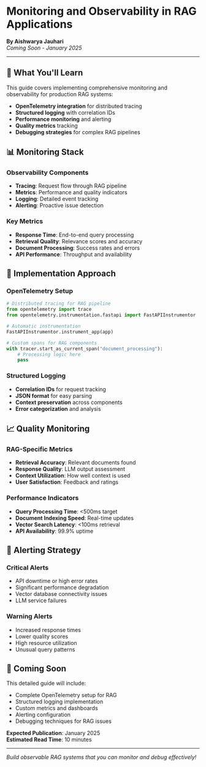 # Monitoring and Observability in RAG Applications

**By Aishwarya Jauhari**  
*Coming Soon - January 2025*

---

## 🎯 **What You'll Learn**

This guide covers implementing comprehensive monitoring and observability for production RAG systems:

- **OpenTelemetry integration** for distributed tracing
- **Structured logging** with correlation IDs
- **Performance monitoring** and alerting
- **Quality metrics** tracking
- **Debugging strategies** for complex RAG pipelines

## 📊 **Monitoring Stack**

### **Observability Components**
- **Tracing**: Request flow through RAG pipeline
- **Metrics**: Performance and quality indicators
- **Logging**: Detailed event tracking
- **Alerting**: Proactive issue detection

### **Key Metrics**
- **Response Time**: End-to-end query processing
- **Retrieval Quality**: Relevance scores and accuracy
- **Document Processing**: Success rates and errors
- **API Performance**: Throughput and availability

## 🔧 **Implementation Approach**

### **OpenTelemetry Setup**
```python
# Distributed tracing for RAG pipeline
from opentelemetry import trace
from opentelemetry.instrumentation.fastapi import FastAPIInstrumentor

# Automatic instrumentation
FastAPIInstrumentor.instrument_app(app)

# Custom spans for RAG components
with tracer.start_as_current_span("document_processing"):
    # Processing logic here
    pass
```

### **Structured Logging**
- **Correlation IDs** for request tracking
- **JSON format** for easy parsing
- **Context preservation** across components
- **Error categorization** and analysis

## 📈 **Quality Monitoring**

### **RAG-Specific Metrics**
- **Retrieval Accuracy**: Relevant documents found
- **Response Quality**: LLM output assessment
- **Context Utilization**: How well context is used
- **User Satisfaction**: Feedback and ratings

### **Performance Indicators**
- **Query Processing Time**: <500ms target
- **Document Indexing Speed**: Real-time updates
- **Vector Search Latency**: <100ms retrieval
- **API Availability**: 99.9% uptime

## 🚨 **Alerting Strategy**

### **Critical Alerts**
- API downtime or high error rates
- Significant performance degradation
- Vector database connectivity issues
- LLM service failures

### **Warning Alerts**
- Increased response times
- Lower quality scores
- High resource utilization
- Unusual query patterns

## 🎯 **Coming Soon**

This detailed guide will include:

- Complete OpenTelemetry setup for RAG
- Structured logging implementation
- Custom metrics and dashboards
- Alerting configuration
- Debugging techniques for RAG issues

**Expected Publication**: January 2025  
**Estimated Read Time**: 10 minutes

---

*Build observable RAG systems that you can monitor and debug effectively!*
